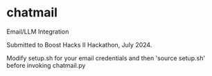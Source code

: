 # chatmail
Email/LLM Integration

Submitted to Boost Hacks II Hackathon, July 2024.

Modify setup.sh for your email credentials and then 'source setup.sh' before invoking chatmail.py
